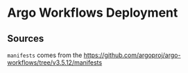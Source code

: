 # Argo Workflows Deployment

## Sources

`manifests` comes from the <https://github.com/argoproj/argo-workflows/tree/v3.5.12/manifests>
